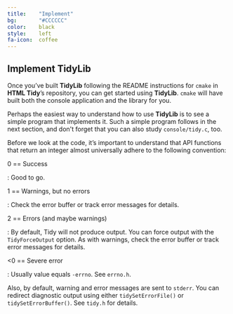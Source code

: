 ```yaml
---
title:    "Implement"
bg:       "#CCCCCC"
color:    black    
style:    left
fa-icon:  coffee
---
```


## Implement TidyLib

Once you’ve built **TidyLib** following the README instructions for `cmake` in
**HTML Tidy**’s repository, you can get started using **TidyLib**. `cmake` will
have built both the console application and the library for you.

Perhaps the easiest way to understand how to use **TidyLib** is to see a simple
program that implements it. Such a simple program follows in the next section,
and don't forget that you can also study `console/tidy.c`, too.

Before we look at the code, it’s important to understand that API functions that
return an integer almost universally adhere to the following convention:

0  == Success

 : Good to go.

1  == Warnings, but no errors

 : Check the error buffer or track error messages for details.

2 == Errors (and maybe warnings)

 : By default, Tidy will not produce output. You can force output with the
   `TidyForceOutput` option. As with warnings, check the error buffer or
   track error messages for details.

<0 == Severe error

 : Usually value equals `-errno`. See `errno.h`.


Also, by default, warning and error messages are sent to `stderr`.
You can redirect diagnostic output using either `tidySetErrorFile()`
or `tidySetErrorBuffer()`. See `tidy.h` for details.
